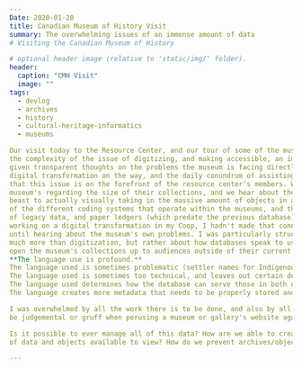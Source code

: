 ```yaml
--- 
Date: 2020-01-20
title: Canadian Museum of History Visit
summary: The overwhelming issues of an immense amount of data
# Visiting the Canadian Museum of History

# optional header image (relative to 'static/img/' folder).
header:
  caption: "CMH Visit"
  image: ""
tags:
  - devlog
  - archives
  - history
  - cultural-heritage-informatics
  - museums

Our visit today to the Resource Center, and our tour of some of the museum's collections was incredibly illuminating regarding
the complexity of the issue of digitizing, and making accessible, an immense amount of data. We were incredibly lucky to be 
given transparent thoughts on the problems the museum is facing directly from its resource center staff. With an upcoming 
digital transformation on the way, and the daily conundrum of assisting, and sourcing material for, researchers, it's clear 
that this issue is on the forefront of the resource center's members. While we hear huge numbers being thrown around by 
museum's regarding the size of their collections, and we hear about the storage of collections, it is an entirely different
beast to actually visually taking in the massive amount of objects in a storage room. It was fascinating to learn about all 
of the different coding systems that operate within the museums, and their inability to always speak to each other. The issue 
of legacy data, and paper ledgers (which predate the previous database) are factors I hadn't considered. Despite recently 
working on a digital transformation in my Coop, I hadn't made that connection about the universal issue of data management
until hearing about the museum's own problems. I was particularly struck by Tanya's comment about accessibility being so 
much more than digitization, but rather about how databases speak to users, and how to transform the user-end experience to
open the museum's collections up to audiences outside of their current demographic.
**The language use is profound.** 
The language used is sometimes problematic (settler names for Indigenous objects). 
The language used is sometimes too technical, and leaves out certain demographics as a result.
The language used determines how the database can serve those in both official languages.
The language creates more metadata that needs to be properly stored and associated with objects.

I was overwhelmed by all the work there is to be done, and also by all the work they have managed to do. I certainly won't
be judgemental or gruff when perusing a museum or gallery's website again.

Is it possible to ever manage all of this data? How are we able to create an accessible pathway with such a ginormous amount
of data and objects available to view? How do we prevent archives/objects/artworks from getting lost in the mix?

---
```


